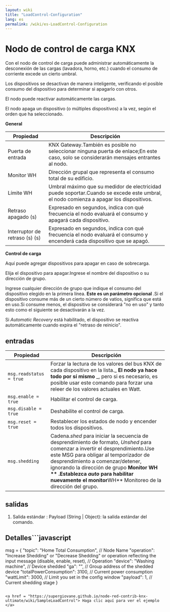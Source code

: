 ```yaml
---
layout: wiki
title: "LoadControl-Configuration"
lang: es
permalink: /wiki/es-LoadControl-Configuration
---
```

# Nodo de control de carga KNX

 Con el nodo de control de carga puede administrar automáticamente la desconexión de las cargas (lavadora, horno, etc.) cuando el consumo de corriente excede un cierto umbral.

Los dispositivos se desactivan de manera inteligente, verificando el posible consumo del dispositivo para determinar si apagarlo con otros.

El nodo puede reactivar automáticamente las cargas.

El nodo apaga un dispositivo (o múltiples dispositivos) a la vez, según el orden que ha seleccionado. 

**General**

| Propiedad | Descripción |
|-|-|
|Puerta de entrada |KNX Gateway.También es posible no seleccionar ninguna puerta de enlace;En este caso, solo se considerarán mensajes entrantes al nodo.|
|Monitor WH |Dirección grupal que representa el consumo total de su edificio.|
|Límite WH |Umbral máximo que su medidor de electricidad puede soportar.Cuando se excede este umbral, el nodo comienza a apagar los dispositivos.|
|Retraso apagado (s) |Expresado en segundos, indica con qué frecuencia el nodo evaluará el consumo y apagará cada dispositivo.|
|Interruptor de retraso (s) (s) |Expresado en segundos, indica con qué frecuencia el nodo evaluará el consumo y encenderá cada dispositivo que se apagó.|

**Control de carga**

Aquí puede agregar dispositivos para apagar en caso de sobrecarga.

Elija el dispositivo para apagar.Ingrese el nombre del dispositivo o su dirección de grupo.

Ingrese cualquier dirección de grupo que indique el consumo del dispositivo elegido en la primera línea. **Este es un parámetro opcional** .Si el dispositivo consume más de un cierto número de vatios, significa que está en uso.Si consume menos, el dispositivo se considerará "no en uso" y tanto esto como el siguiente se desactivarán a la vez. 

Si _Automatic Recovery_ está habilitado, el dispositivo se reactiva automáticamente cuando expira el "retraso de reinicio".

## entradas

| Propiedad | Descripción |
|-|-|
|`msg.readstatus = true` |Forzar la lectura de los valores del bus KNX de cada dispositivo en la lista._ **El nodo ya hace todo por sí mismo** _, pero si es necesario, es posible usar este comando para forzar una releer de los valores actuales en Watt. |
|`msg.enable = true` |Habilitar el control de carga. |
|`msg.disable = true` |Deshabilite el control de carga. |
|`msg.reset = true` |Restablecer los estados de nodo y encender todos los dispositivos. |
|`msg.shedding` |Cadena._shed_ para iniciar la secuencia de desprendimiento de formato, _Unshed_ para comenzar a invertir el desprendimiento.Use este MSG para obligar al temporizador de desprendimiento a comenzar/detener, ignorando la dirección de grupo **Monitor WH ** .Establezca _auto_ para habilitar nuevamente el monitor**WH** Monitoreo de la dirección del grupo.|

## salidas

1. Salida estándar
: Payload (String | Object): la salida estándar del comando.

## Detalles```javascript

msg = {
  "topic": "Home Total Consumption", // Node Name
  "operation": "Increase Shedding" or "Decrease Shedding" or operation reflecting the input message (disable, enable, reset), // Operation
  "device": "Washing machine", // Device shedded
  "ga": "", // Group address of the shedded device
  "totalPowerConsumption": 3100, // Current power consumption
  "wattLimit": 3000, // Limit you set in the config window
  "payload": 1, // Current shedding stage
}

```# Muestra

<a href = "https://supergiovane.github.io/node-red-contrib-knx-ultimate/wiki/SampleLoadControl"> Haga clic aquí para ver el ejemplo </a>

